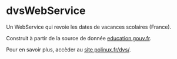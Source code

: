 # dvsWebService
Un WebService qui revoie les dates de vacances scolaires (France).

Construit à partir de la source de donnée [education.gouv.fr](http://cache.media.education.gouv.fr/ics/Calendrier_Scolaire_Zone_X.ics "Ministère").


Pour en savoir plus, accèder au [site polinux.fr/dvs/](http://polinux.fr/dvs/ "polinux.fr").
